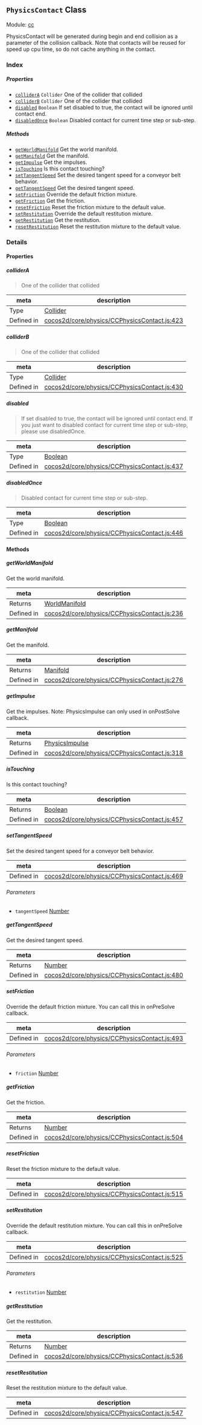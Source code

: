 ## `PhysicsContact` Class



Module: [cc](../modules/cc.md)


PhysicsContact will be generated during begin and end collision as a parameter of the collision callback.
Note that contacts will be reused for speed up cpu time, so do not cache anything in the contact.



### Index

##### Properties

  - [`colliderA`](#collidera) `Collider` One of the collider that collided
  - [`colliderB`](#colliderb) `Collider` One of the collider that collided
  - [`disabled`](#disabled) `Boolean` If set disabled to true, the contact will be ignored until contact end.
  - [`disabledOnce`](#disabledonce) `Boolean` Disabled contact for current time step or sub-step.



##### Methods

  - [`getWorldManifold`](#getworldmanifold) Get the world manifold.
  - [`getManifold`](#getmanifold) Get the manifold.
  - [`getImpulse`](#getimpulse) Get the impulses.
  - [`isTouching`](#istouching) Is this contact touching?
  - [`setTangentSpeed`](#settangentspeed) Set the desired tangent speed for a conveyor belt behavior.
  - [`getTangentSpeed`](#gettangentspeed) Get the desired tangent speed.
  - [`setFriction`](#setfriction) Override the default friction mixture.
  - [`getFriction`](#getfriction) Get the friction.
  - [`resetFriction`](#resetfriction) Reset the friction mixture to the default value.
  - [`setRestitution`](#setrestitution) Override the default restitution mixture.
  - [`getRestitution`](#getrestitution) Get the restitution.
  - [`resetRestitution`](#resetrestitution) Reset the restitution mixture to the default value.



### Details


#### Properties


##### colliderA

> One of the collider that collided

| meta | description |
|------|-------------|
| Type | <a href="../classes/Collider.html" class="crosslink">Collider</a> |
| Defined in | [cocos2d/core/physics/CCPhysicsContact.js:423](https://github.com/cocos-creator/engine/blob/26031bddd1aecdbf9bbdebe19ecaa672b1c35061/cocos2d/core/physics/CCPhysicsContact.js#L423) |



##### colliderB

> One of the collider that collided

| meta | description |
|------|-------------|
| Type | <a href="../classes/Collider.html" class="crosslink">Collider</a> |
| Defined in | [cocos2d/core/physics/CCPhysicsContact.js:430](https://github.com/cocos-creator/engine/blob/26031bddd1aecdbf9bbdebe19ecaa672b1c35061/cocos2d/core/physics/CCPhysicsContact.js#L430) |



##### disabled

> If set disabled to true, the contact will be ignored until contact end.
If you just want to disabled contact for current time step or sub-step, please use disabledOnce.

| meta | description |
|------|-------------|
| Type | <a href="https://developer.mozilla.org/en/JavaScript/Reference/Global_Objects/Boolean" class="crosslink external" target="_blank">Boolean</a> |
| Defined in | [cocos2d/core/physics/CCPhysicsContact.js:437](https://github.com/cocos-creator/engine/blob/26031bddd1aecdbf9bbdebe19ecaa672b1c35061/cocos2d/core/physics/CCPhysicsContact.js#L437) |



##### disabledOnce

> Disabled contact for current time step or sub-step.

| meta | description |
|------|-------------|
| Type | <a href="https://developer.mozilla.org/en/JavaScript/Reference/Global_Objects/Boolean" class="crosslink external" target="_blank">Boolean</a> |
| Defined in | [cocos2d/core/physics/CCPhysicsContact.js:446](https://github.com/cocos-creator/engine/blob/26031bddd1aecdbf9bbdebe19ecaa672b1c35061/cocos2d/core/physics/CCPhysicsContact.js#L446) |






<!-- Method Block -->
#### Methods


##### getWorldManifold

Get the world manifold.

| meta | description |
|------|-------------|
| Returns | <a href="../classes/WorldManifold.html" class="crosslink">WorldManifold</a> 
| Defined in | [cocos2d/core/physics/CCPhysicsContact.js:236](https://github.com/cocos-creator/engine/blob/26031bddd1aecdbf9bbdebe19ecaa672b1c35061/cocos2d/core/physics/CCPhysicsContact.js#L236) |



##### getManifold

Get the manifold.

| meta | description |
|------|-------------|
| Returns | <a href="../classes/Manifold.html" class="crosslink">Manifold</a> 
| Defined in | [cocos2d/core/physics/CCPhysicsContact.js:276](https://github.com/cocos-creator/engine/blob/26031bddd1aecdbf9bbdebe19ecaa672b1c35061/cocos2d/core/physics/CCPhysicsContact.js#L276) |



##### getImpulse

Get the impulses.
Note: PhysicsImpulse can only used in onPostSolve callback.

| meta | description |
|------|-------------|
| Returns | <a href="../classes/PhysicsImpulse.html" class="crosslink">PhysicsImpulse</a> 
| Defined in | [cocos2d/core/physics/CCPhysicsContact.js:318](https://github.com/cocos-creator/engine/blob/26031bddd1aecdbf9bbdebe19ecaa672b1c35061/cocos2d/core/physics/CCPhysicsContact.js#L318) |



##### isTouching

Is this contact touching?

| meta | description |
|------|-------------|
| Returns | <a href="https://developer.mozilla.org/en/JavaScript/Reference/Global_Objects/Boolean" class="crosslink external" target="_blank">Boolean</a> 
| Defined in | [cocos2d/core/physics/CCPhysicsContact.js:457](https://github.com/cocos-creator/engine/blob/26031bddd1aecdbf9bbdebe19ecaa672b1c35061/cocos2d/core/physics/CCPhysicsContact.js#L457) |



##### setTangentSpeed

Set the desired tangent speed for a conveyor belt behavior.

| meta | description |
|------|-------------|
| Defined in | [cocos2d/core/physics/CCPhysicsContact.js:469](https://github.com/cocos-creator/engine/blob/26031bddd1aecdbf9bbdebe19ecaa672b1c35061/cocos2d/core/physics/CCPhysicsContact.js#L469) |

###### Parameters
- `tangentSpeed` <a href="https://developer.mozilla.org/en/JavaScript/Reference/Global_Objects/Number" class="crosslink external" target="_blank">Number</a> 


##### getTangentSpeed

Get the desired tangent speed.

| meta | description |
|------|-------------|
| Returns | <a href="https://developer.mozilla.org/en/JavaScript/Reference/Global_Objects/Number" class="crosslink external" target="_blank">Number</a> 
| Defined in | [cocos2d/core/physics/CCPhysicsContact.js:480](https://github.com/cocos-creator/engine/blob/26031bddd1aecdbf9bbdebe19ecaa672b1c35061/cocos2d/core/physics/CCPhysicsContact.js#L480) |



##### setFriction

Override the default friction mixture. You can call this in onPreSolve callback.

| meta | description |
|------|-------------|
| Defined in | [cocos2d/core/physics/CCPhysicsContact.js:493](https://github.com/cocos-creator/engine/blob/26031bddd1aecdbf9bbdebe19ecaa672b1c35061/cocos2d/core/physics/CCPhysicsContact.js#L493) |

###### Parameters
- `friction` <a href="https://developer.mozilla.org/en/JavaScript/Reference/Global_Objects/Number" class="crosslink external" target="_blank">Number</a> 


##### getFriction

Get the friction.

| meta | description |
|------|-------------|
| Returns | <a href="https://developer.mozilla.org/en/JavaScript/Reference/Global_Objects/Number" class="crosslink external" target="_blank">Number</a> 
| Defined in | [cocos2d/core/physics/CCPhysicsContact.js:504](https://github.com/cocos-creator/engine/blob/26031bddd1aecdbf9bbdebe19ecaa672b1c35061/cocos2d/core/physics/CCPhysicsContact.js#L504) |



##### resetFriction

Reset the friction mixture to the default value.

| meta | description |
|------|-------------|
| Defined in | [cocos2d/core/physics/CCPhysicsContact.js:515](https://github.com/cocos-creator/engine/blob/26031bddd1aecdbf9bbdebe19ecaa672b1c35061/cocos2d/core/physics/CCPhysicsContact.js#L515) |



##### setRestitution

Override the default restitution mixture. You can call this in onPreSolve callback.

| meta | description |
|------|-------------|
| Defined in | [cocos2d/core/physics/CCPhysicsContact.js:525](https://github.com/cocos-creator/engine/blob/26031bddd1aecdbf9bbdebe19ecaa672b1c35061/cocos2d/core/physics/CCPhysicsContact.js#L525) |

###### Parameters
- `restitution` <a href="https://developer.mozilla.org/en/JavaScript/Reference/Global_Objects/Number" class="crosslink external" target="_blank">Number</a> 


##### getRestitution

Get the restitution.

| meta | description |
|------|-------------|
| Returns | <a href="https://developer.mozilla.org/en/JavaScript/Reference/Global_Objects/Number" class="crosslink external" target="_blank">Number</a> 
| Defined in | [cocos2d/core/physics/CCPhysicsContact.js:536](https://github.com/cocos-creator/engine/blob/26031bddd1aecdbf9bbdebe19ecaa672b1c35061/cocos2d/core/physics/CCPhysicsContact.js#L536) |



##### resetRestitution

Reset the restitution mixture to the default value.

| meta | description |
|------|-------------|
| Defined in | [cocos2d/core/physics/CCPhysicsContact.js:547](https://github.com/cocos-creator/engine/blob/26031bddd1aecdbf9bbdebe19ecaa672b1c35061/cocos2d/core/physics/CCPhysicsContact.js#L547) |




